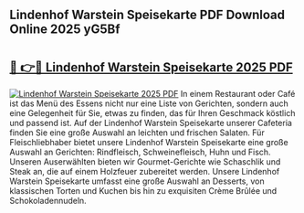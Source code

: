 ## Lindenhof Warstein Speisekarte PDF Download Online 2025 yG5Bf

# <h2><a href="http://gc73pit.nevu.top/?p=Lindenhof+Warstein+Speisekarte">🔗 👉🔴 Lindenhof Warstein Speisekarte 2025 PDF</a></h2>

[![Lindenhof Warstein Speisekarte 2025 PDF](https://i.imgur.com/dBaPXMq.png)](http://gc73pit.nevu.top/?p=Lindenhof+Warstein+Speisekarte)
In einem Restaurant oder Café ist das Menü des Essens nicht nur eine Liste von Gerichten, sondern auch eine Gelegenheit für Sie, etwas zu finden, das für Ihren Geschmack köstlich und passend ist. Auf der Lindenhof Warstein Speisekarte unserer Cafeteria finden Sie eine große Auswahl an leichten und frischen Salaten. Für Fleischliebhaber bietet unsere Lindenhof Warstein Speisekarte eine große Auswahl an Gerichten: Rindfleisch, Schweinefleisch, Huhn und Fisch. Unseren Auserwählten bieten wir Gourmet-Gerichte wie Schaschlik und Steak an, die auf einem Holzfeuer zubereitet werden. Unsere Lindenhof Warstein Speisekarte umfasst eine große Auswahl an Desserts, von klassischen Torten und Kuchen bis hin zu exquisiten Crème Brûlée und Schokoladennudeln.
